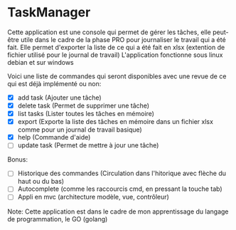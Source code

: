 # TaskManager
Cette application est une console qui permet de gérer les tâches, elle peut-être utile dans le cadre de la phase PRO pour journaliser le travail qui a été fait.
Elle permet d'exporter la liste de ce qui a été fait en xlsx (extention de fichier utilisé pour le journal de travail)
L'application fonctionne sous linux debian et sur windows

Voici une liste de commandes qui seront disponibles avec une revue de ce qui est déjà implémenté ou non:
- [x] add task (Ajouter une tâche)
- [x] delete task (Permet de supprimer une tâche)
- [x] list tasks (Lister toutes les tâches en mémoire)
- [x] export (Exporte la liste des tâches en mémoire dans un fichier xlsx comme pour un journal de travail basique)
- [x] help (Commande d'aide)
- [ ] update task (Permet de mettre à jour une tâche)

Bonus:
- [ ] Historique des commandes (Circulation dans l'hitorique avec flèche du haut ou du bas)
- [ ] Autocomplete (comme les raccourcis cmd, en pressant la touche tab)
- [ ] Appli en mvc (architecture modèle, vue, contrôleur)

Note: 
Cette application est dans le cadre de mon apprentissage du langage de programmation, le GO (golang)

